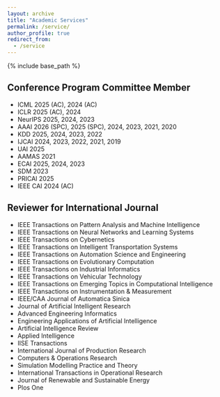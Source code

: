 ```yaml
---
layout: archive
title: "Academic Services"
permalink: /service/
author_profile: true
redirect_from:
  - /service
---
```


{% include base_path %}

Conference Program Committee Member
------
* ICML 2025 (AC), 2024 (AC)
* ICLR 2025 (AC), 2024
* NeurIPS 2025, 2024, 2023
* AAAI 2026 (SPC), 2025 (SPC), 2024, 2023, 2021, 2020
* KDD 2025, 2024, 2023, 2022
* IJCAI 2024, 2023, 2022, 2021, 2019
* UAI 2025
* AAMAS 2021
* ECAI 2025, 2024, 2023
* SDM 2023
* PRICAI 2025
* IEEE CAI 2024 (AC)

Reviewer for International Journal
------
* IEEE Transactions on Pattern Analysis and Machine Intelligence
* IEEE Transactions on Neural Networks and Learning Systems
* IEEE Transactions on Cybernetics
* IEEE Transactions on Intelligent Transportation Systems
* IEEE Transactions on Automation Science and Engineering
* IEEE Transactions on Evolutionary Computation
* IEEE Transactions on Industrial Informatics
* IEEE Transactions on Vehicular Technology
* IEEE Transactions on Emerging Topics in Computational Intelligence
* IEEE Transactions on Instrumentation & Measurement
* IEEE/CAA Journal of Automatica Sinica
* Journal of Artificial Intelligent Research
* Advanced Engineering Informatics
* Engineering Applications of Artificial Intelligence
* Artificial Intelligence Review
* Applied Intelligence
* IISE Transactions
* International Journal of Production Research
* Computers & Operations Research
* Simulation Modelling Practice and Theory
* International Transactions in Operational Research
* Journal of Renewable and Sustainable Energy
* Plos One
